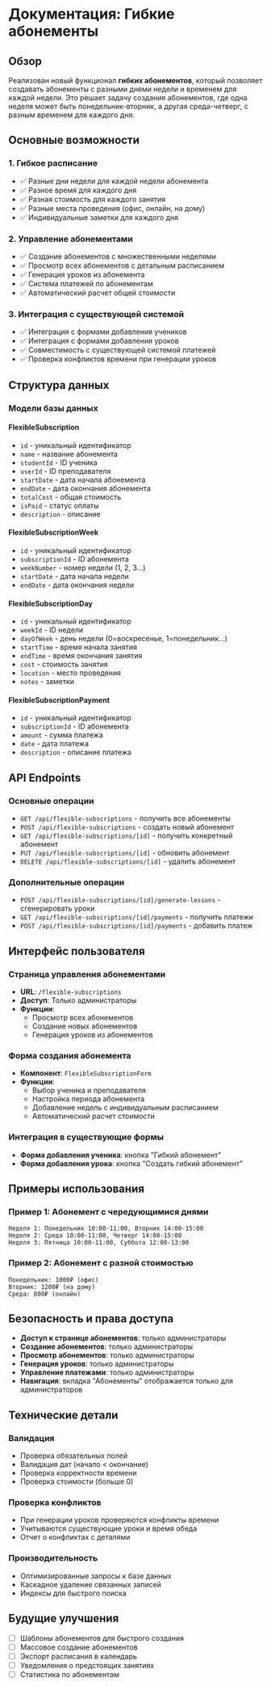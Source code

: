 # Документация: Гибкие абонементы

## Обзор

Реализован новый функционал **гибких абонементов**, который позволяет создавать абонементы с разными днями недели и временем для каждой недели. Это решает задачу создания абонементов, где одна неделя может быть понедельник-вторник, а другая среда-четверг, с разным временем для каждого дня.

## Основные возможности

### 1. Гибкое расписание
- ✅ Разные дни недели для каждой недели абонемента
- ✅ Разное время для каждого дня
- ✅ Разная стоимость для каждого занятия
- ✅ Разные места проведения (офис, онлайн, на дому)
- ✅ Индивидуальные заметки для каждого дня

### 2. Управление абонементами
- ✅ Создание абонементов с множественными неделями
- ✅ Просмотр всех абонементов с детальным расписанием
- ✅ Генерация уроков из абонемента
- ✅ Система платежей по абонементам
- ✅ Автоматический расчет общей стоимости

### 3. Интеграция с существующей системой
- ✅ Интеграция с формами добавления учеников
- ✅ Интеграция с формами добавления уроков
- ✅ Совместимость с существующей системой платежей
- ✅ Проверка конфликтов времени при генерации уроков

## Структура данных

### Модели базы данных

#### FlexibleSubscription
- `id` - уникальный идентификатор
- `name` - название абонемента
- `studentId` - ID ученика
- `userId` - ID преподавателя
- `startDate` - дата начала абонемента
- `endDate` - дата окончания абонемента
- `totalCost` - общая стоимость
- `isPaid` - статус оплаты
- `description` - описание

#### FlexibleSubscriptionWeek
- `id` - уникальный идентификатор
- `subscriptionId` - ID абонемента
- `weekNumber` - номер недели (1, 2, 3...)
- `startDate` - дата начала недели
- `endDate` - дата окончания недели

#### FlexibleSubscriptionDay
- `id` - уникальный идентификатор
- `weekId` - ID недели
- `dayOfWeek` - день недели (0=воскресенье, 1=понедельник...)
- `startTime` - время начала занятия
- `endTime` - время окончания занятия
- `cost` - стоимость занятия
- `location` - место проведения
- `notes` - заметки

#### FlexibleSubscriptionPayment
- `id` - уникальный идентификатор
- `subscriptionId` - ID абонемента
- `amount` - сумма платежа
- `date` - дата платежа
- `description` - описание платежа

## API Endpoints

### Основные операции
- `GET /api/flexible-subscriptions` - получить все абонементы
- `POST /api/flexible-subscriptions` - создать новый абонемент
- `GET /api/flexible-subscriptions/[id]` - получить конкретный абонемент
- `PUT /api/flexible-subscriptions/[id]` - обновить абонемент
- `DELETE /api/flexible-subscriptions/[id]` - удалить абонемент

### Дополнительные операции
- `POST /api/flexible-subscriptions/[id]/generate-lessons` - сгенерировать уроки
- `GET /api/flexible-subscriptions/[id]/payments` - получить платежи
- `POST /api/flexible-subscriptions/[id]/payments` - добавить платеж

## Интерфейс пользователя

### Страница управления абонементами
- **URL**: `/flexible-subscriptions`
- **Доступ**: Только администраторы
- **Функции**:
  - Просмотр всех абонементов
  - Создание новых абонементов
  - Генерация уроков из абонементов

### Форма создания абонемента
- **Компонент**: `FlexibleSubscriptionForm`
- **Функции**:
  - Выбор ученика и преподавателя
  - Настройка периода абонемента
  - Добавление недель с индивидуальным расписанием
  - Автоматический расчет стоимости

### Интеграция в существующие формы
- **Форма добавления ученика**: кнопка "Гибкий абонемент"
- **Форма добавления урока**: кнопка "Создать гибкий абонемент"

## Примеры использования

### Пример 1: Абонемент с чередующимися днями
```
Неделя 1: Понедельник 10:00-11:00, Вторник 14:00-15:00
Неделя 2: Среда 10:00-11:00, Четверг 14:00-15:00
Неделя 3: Пятница 10:00-11:00, Суббота 12:00-13:00
```

### Пример 2: Абонемент с разной стоимостью
```
Понедельник: 1000₽ (офис)
Вторник: 1200₽ (на дому)
Среда: 800₽ (онлайн)
```

## Безопасность и права доступа

- **Доступ к странице абонементов**: только администраторы
- **Создание абонементов**: только администраторы
- **Просмотр абонементов**: только администраторы
- **Генерация уроков**: только администраторы
- **Управление платежами**: только администраторы
- **Навигация**: вкладка "Абонементы" отображается только для администраторов

## Технические детали

### Валидация
- Проверка обязательных полей
- Валидация дат (начало < окончание)
- Проверка корректности времени
- Проверка стоимости (больше 0)

### Проверка конфликтов
- При генерации уроков проверяются конфликты времени
- Учитываются существующие уроки и время обеда
- Отчет о конфликтах с деталями

### Производительность
- Оптимизированные запросы к базе данных
- Каскадное удаление связанных записей
- Индексы для быстрого поиска

## Будущие улучшения

- [ ] Шаблоны абонементов для быстрого создания
- [ ] Массовое создание абонементов
- [ ] Экспорт расписания в календарь
- [ ] Уведомления о предстоящих занятиях
- [ ] Статистика по абонементам
